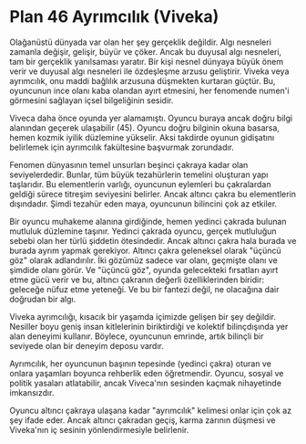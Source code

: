# Plan 46 Ayrımcılık (Viveka)

Olağanüstü dünyada var olan her şey gerçeklik değildir. Algı nesneleri zamanla değişir, gelişir, büyür ve çöker. Ancak bu duyusal algı nesneleri, tam bir gerçeklik yanılsaması yaratır. Bir kişi nesnel dünyaya büyük önem verir ve duyusal algı nesneleri ile özdeşleşme arzusu geliştirir. Viveka veya ayrımcılık, onu maddi bağlılık arzusuna düşmekten kurtaran güçtür. Bu, oyuncunun ince olanı kaba olandan ayırt etmesini, her fenomende numen'i görmesini sağlayan içsel bilgeliğinin sesidir.

Viveca daha önce oyunda yer alamamıştı. Oyuncu buraya ancak doğru bilgi alanından geçerek ulaşabilir (45). Oyuncu doğru bilginin okuna basarsa, hemen kozmik iyilik düzlemine yükselir. Aksi takdirde oyunun gidişatını belirlemek için ayrımcılık fakültesine başvurmak zorundadır.

Fenomen dünyasının temel unsurları beşinci çakraya kadar olan seviyelerdedir. Bunlar, tüm büyük tezahürlerin temelini oluşturan yapı taşlarıdır. Bu elementlerin varlığı, oyuncunun eylemleri bu çakralardan geldiği sürece titreşim seviyesini belirler. Ancak altıncı çakra bu elementlerin dışındadır. Şimdi tezahür eden maya, oyuncunun bilincini çok az etkiler.

Bir oyuncu muhakeme alanına girdiğinde, hemen yedinci çakrada bulunan mutluluk düzlemine taşınır. Yedinci çakrada oyuncu, gerçek mutluluğun sebebi olan her türlü şiddetin ötesindedir. Ancak altıncı çakra hala burada ve burada ayrım yapmak gerekiyor. Altıncı çakra geleneksel olarak "üçüncü göz" olarak adlandırılır. İki gözümüz sadece var olanı, geçmişte olanı ve şimdide olanı görür. Ve "üçüncü göz", oyunda gelecekteki fırsatları ayırt etme gücü verir ve bu, altıncı çakranın değerli özelliklerinden biridir: geleceğe nüfuz etme yeteneği. Ve bu bir fantezi değil, ne olacağına dair doğrudan bir algı.

Viveka ayrımcılığı, kısacık bir yaşamda içimizde gelişen bir şey değildir. Nesiller boyu geniş insan kitlelerinin biriktirdiği ve kolektif bilinçdışında yer alan deneyimi kullanır. Böylece, oyuncunun emrinde, artık bilinçli bir seviyede olan bir deneyim deposu vardır.

Ayrımcılık, her oyuncunun başının tepesinde (yedinci çakra) oturan ve onlara yaşamları boyunca rehberlik eden öğretmendir. Oyuncu, sosyal ve politik yasaları atlatabilir, ancak Viveca'nın sesinden kaçmak nihayetinde imkansızdır.

Oyuncu altıncı çakraya ulaşana kadar "ayrımcılık" kelimesi onlar için çok az şey ifade eder. Ancak altıncı çakradan geçiş, karma zarının düşmesi ve Viveka'nın iç sesinin yönlendirmesiyle belirlenir.
